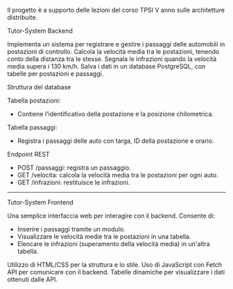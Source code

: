 Il progetto è a supporto delle lezioni del corso TPSI V anno sulle architetture distribuite.

Tutor-System Backend

Implementa un sistema per registrare e gestire i passaggi delle automobili in postazioni di controllo.
Calcola la velocità media tra le postazioni, tenendo conto della distanza tra le stesse.
Segnala le infrazioni quando la velocità media supera i 130 km/h.
Salva i dati in un database PostgreSQL, con tabelle per postazioni e passaggi.


Struttura del database

Tabella postazioni:
- Contiene l'identificativo della postazione e la posizione chilometrica.

Tabella passaggi:
- Registra i passaggi delle auto con targa, ID della postazione e orario.


Endpoint REST

- POST /passaggi: registra un passaggio.
- GET /velocita: calcola la velocità media tra le postazioni per ogni auto.
- GET /infrazioni: restituisce le infrazioni.

-------

Tutor-System Frontend

Una semplice interfaccia web per interagire con il backend.
Consente di:
- Inserire i passaggi tramite un modulo.
- Visualizzare le velocità medie tra le postazioni in una tabella.
- Elencare le infrazioni (superamento della velocità media) in un'altra tabella.

Utilizzo di HTML/CSS per la struttura e lo stile.
Uso di JavaScript con Fetch API per comunicare con il backend.
Tabelle dinamiche per visualizzare i dati ottenuti dalle API.
